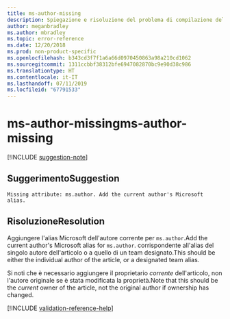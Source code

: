 ```yaml
---
title: ms-author-missing
description: Spiegazione e risoluzione del problema di compilazione della documentazione ms-author-missing
author: meganbradley
ms.author: mbradley
ms.topic: error-reference
ms.date: 12/20/2018
ms.prod: non-product-specific
ms.openlocfilehash: b343cd3f7f1a6a66d0970450863a98a210cd1062
ms.sourcegitcommit: 1311ccbbf38312bfe6947082870bc9e90d38c986
ms.translationtype: HT
ms.contentlocale: it-IT
ms.lasthandoff: 07/11/2019
ms.locfileid: "67791533"
---
```

# <a name="ms-author-missing"></a><span data-ttu-id="7ba56-103">ms-author-missing</span><span class="sxs-lookup"><span data-stu-id="7ba56-103">ms-author-missing</span></span>

[!INCLUDE [suggestion-note](includes/suggestion-note.md)]

## <a name="suggestion"></a><span data-ttu-id="7ba56-104">Suggerimento</span><span class="sxs-lookup"><span data-stu-id="7ba56-104">Suggestion</span></span>

`Missing attribute: ms.author. Add the current author's Microsoft alias.`

## <a name="resolution"></a><span data-ttu-id="7ba56-105">Risoluzione</span><span class="sxs-lookup"><span data-stu-id="7ba56-105">Resolution</span></span>

<span data-ttu-id="7ba56-106">Aggiungere l'alias Microsoft dell'autore corrente per `ms.author`.</span><span class="sxs-lookup"><span data-stu-id="7ba56-106">Add the current author's Microsoft alias for `ms.author`.</span></span> <span data-ttu-id="7ba56-107">corrispondente all'alias del singolo autore dell'articolo o a quello di un team designato.</span><span class="sxs-lookup"><span data-stu-id="7ba56-107">This should be either the individual author of the article, or a designated team alias.</span></span>

<span data-ttu-id="7ba56-108">Si noti che è necessario aggiungere il proprietario *corrente* dell'articolo, non l'autore originale se è stata modificata la proprietà.</span><span class="sxs-lookup"><span data-stu-id="7ba56-108">Note that this should be the *current* owner of the article, not the original author if ownership has changed.</span></span>

<!--make sure to add this file to your includes folder and verify the path-->
[!INCLUDE [validation-reference-help](includes/validation-reference-help.md)]
